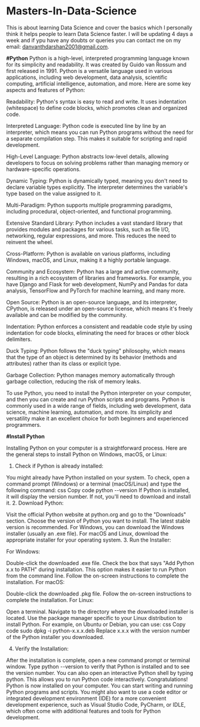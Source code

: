 # Masters-In-Data-Science
This is about learning Data Science and cover the basics which I personally think it helps people to learn Data Science faster. I will be updating 4 days a week and if ypu have any doubts or queries you can contact me on my email: danvanthdarshan2001@gmail.com.

**#Python**
Python is a high-level, interpreted programming language known for its simplicity and readability. It was created by Guido van Rossum and first released in 1991. Python is a versatile language used in various applications, including web development, data analysis, scientific computing, artificial intelligence, automation, and more. Here are some key aspects and features of Python:

Readability: Python's syntax is easy to read and write. It uses indentation (whitespace) to define code blocks, which promotes clean and organized code.

Interpreted Language: Python code is executed line by line by an interpreter, which means you can run Python programs without the need for a separate compilation step. This makes it suitable for scripting and rapid development.

High-Level Language: Python abstracts low-level details, allowing developers to focus on solving problems rather than managing memory or hardware-specific operations.

Dynamic Typing: Python is dynamically typed, meaning you don't need to declare variable types explicitly. The interpreter determines the variable's type based on the value assigned to it.

Multi-Paradigm: Python supports multiple programming paradigms, including procedural, object-oriented, and functional programming.

Extensive Standard Library: Python includes a vast standard library that provides modules and packages for various tasks, such as file I/O, networking, regular expressions, and more. This reduces the need to reinvent the wheel.

Cross-Platform: Python is available on various platforms, including Windows, macOS, and Linux, making it a highly portable language.

Community and Ecosystem: Python has a large and active community, resulting in a rich ecosystem of libraries and frameworks. For example, you have Django and Flask for web development, NumPy and Pandas for data analysis, TensorFlow and PyTorch for machine learning, and many more.

Open Source: Python is an open-source language, and its interpreter, CPython, is released under an open-source license, which means it's freely available and can be modified by the community.

Indentation: Python enforces a consistent and readable code style by using indentation for code blocks, eliminating the need for braces or other block delimiters.

Duck Typing: Python follows the "duck typing" philosophy, which means that the type of an object is determined by its behavior (methods and attributes) rather than its class or explicit type.

Garbage Collection: Python manages memory automatically through garbage collection, reducing the risk of memory leaks.

To use Python, you need to install the Python interpreter on your computer, and then you can create and run Python scripts and programs. Python is commonly used in a wide range of fields, including web development, data science, machine learning, automation, and more. Its simplicity and versatility make it an excellent choice for both beginners and experienced programmers.

**#Install Python**

Installing Python on your computer is a straightforward process. Here are the general steps to install Python on Windows, macOS, or Linux:

1. Check if Python is already installed:

You might already have Python installed on your system. To check, open a command prompt (Windows) or a terminal (macOS/Linux) and type the following command:
css
Copy code
python --version
If Python is installed, it will display the version number. If not, you'll need to download and install it.
2. Download Python:

Visit the official Python website at python.org and go to the "Downloads" section.
Choose the version of Python you want to install. The latest stable version is recommended.
For Windows, you can download the Windows installer (usually an .exe file). For macOS and Linux, download the appropriate installer for your operating system.
3. Run the Installer:

For Windows:

Double-click the downloaded .exe file.
Check the box that says "Add Python x.x to PATH" during installation. This option makes it easier to run Python from the command line.
Follow the on-screen instructions to complete the installation.
For macOS:

Double-click the downloaded .pkg file.
Follow the on-screen instructions to complete the installation.
For Linux:

Open a terminal.
Navigate to the directory where the downloaded installer is located.
Use the package manager specific to your Linux distribution to install Python. For example, on Ubuntu or Debian, you can use:
css
Copy code
sudo dpkg -i python-x.x.x.deb
Replace x.x.x with the version number of the Python installer you downloaded.

4. Verify the Installation:

After the installation is complete, open a new command prompt or terminal window.
Type python --version to verify that Python is installed and to see the version number.
You can also open an interactive Python shell by typing python. This allows you to run Python code interactively.
Congratulations! Python is now installed on your computer. You can start writing and running Python programs and scripts. You might also want to use a code editor or integrated development environment (IDE) for a more convenient development experience, such as Visual Studio Code, PyCharm, or IDLE, which often come with additional features and tools for Python development.
